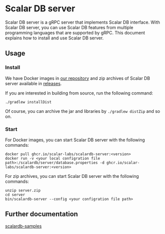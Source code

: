 # Scalar DB server

Scalar DB server is a gRPC server that implements Scalar DB interface. 
With Scalar DB server, you can use Scalar DB features from multiple programming languages that are supported by gRPC.
This document explains how to install and use Scalar DB server.

## Usage

### Install

We have Docker images in [our repository](https://github.com/orgs/scalar-labs/packages) and zip archives of Scalar DB server available in [releases](https://github.com/scalar-labs/scalardb/releases).

If you are interested in building from source, run the following command: 

```
./gradlew installDist
```

Of course, you can archive the jar and libraries by `./gradlew distZip` and so on.

### Start

For Docker images, you can start Scalar DB server with the following commands:

```
docker pull ghcr.io/scalar-labs/scalardb-server:<version>
docker run -v <your local configration file path>:/scalardb/server/database.properties -d ghcr.io/scalar-labs/scalardb-server:<version>
```

For zip archives, you can start Scalar DB server with the following commands:

```
unzip server.zip
cd server
bin/scalardb-server --config <your configration file path>
```

## Further documentation

[scalardb-samples](https://github.com/scalar-labs/scalardb-samples)
